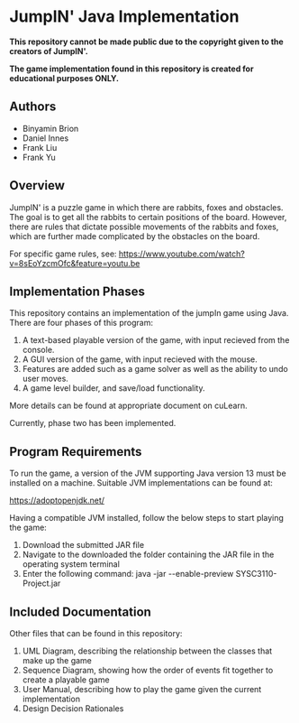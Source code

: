 JumpIN' Java Implementation
===========================

**This repository cannot be made public due to the copyright given to the creators of JumpIN'.** 
   
**The game implementation found in this repository is created for educational purposes ONLY.** 

## Authors

* Binyamin Brion
* Daniel Innes
* Frank Liu
* Frank Yu

## Overview

JumpIN' is a puzzle game in which there are rabbits, foxes and obstacles. 
The goal is to get all the rabbits to certain positions of the board.
However, there are rules that dictate possible movements of the rabbits and foxes,
which are further made complicated by the obstacles on the board.


For specific game rules, see:
https://www.youtube.com/watch?v=8sEoYzcmOfc&feature=youtu.be

## Implementation Phases

This repository contains an implementation of the jumpIn game using Java.
There are four phases of this program:

1. A text-based playable version of the game, with input recieved from the console.
2. A GUI version of the game, with input recieved with the mouse.
3. Features are added such as a game solver as well as the ability to undo user moves.
4. A game level builder, and save/load functionality.

More details can be found at appropriate document on cuLearn.

Currently, phase two has been implemented.

## Program Requirements

To run the game, a version of the JVM supporting Java version 13
must be installed on a machine. Suitable JVM implementations can be found at:

https://adoptopenjdk.net/

Having a compatible JVM installed, follow the below steps to start playing the game:

1. Download the submitted JAR file 
2. Navigate to the downloaded the folder containing the JAR file in the operating system terminal  
3. Enter the following command: java -jar --enable-preview SYSC3110-Project.jar

## Included Documentation

Other files that can be found in this repository:

1. UML Diagram, describing the relationship between the classes that make up the game
2. Sequence Diagram, showing how the order of events fit together to create a playable game
3. User Manual, describing how to play the game given the current implementation
4. Design Decision Rationales
